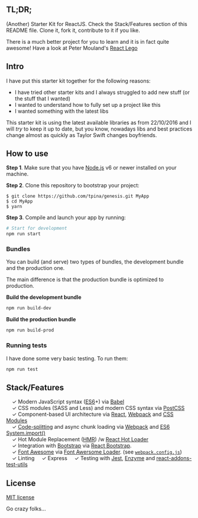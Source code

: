 ## TL;DR;
(Another) Starter Kit for ReactJS. Check the Stack/Features section of this README file. Clone it, fork it, contribute to it if you like.

There is a much better project for you to learn and it is in fact quite awesome!
Have a look at Peter Mouland's [React Lego](https://github.com/peter-mouland/react-lego)

## Intro
I have put this starter kit together for the following reasons:
- I have tried other starter kits and I always struggled to add new stuff (or the stuff that I wanted)
- I wanted to understand how to fully set up a project like this
- I wanted something with the latest libs

This starter kit is using the latest available libraries as from 22/10/2016 and I will *try* to keep it up to date, but you know, nowadays libs and best practices change almost as quickly as Taylor Swift changes boyfriends.

## How to use

**Step 1**. Make sure that you have [Node.js](https://nodejs.org/) v6 or newer installed on your
machine.

**Step 2**. Clone this repository to bootstrap your project:

```shell
$ git clone https://github.com/tpina/genesis.git MyApp
$ cd MyApp
$ yarn
```

**Step 3**. Compile and launch your app by running:

```bash
# Start for development
npm run start
```

### Bundles

You can build (and serve) two types of bundles, the development bundle and the production one.

The main difference is that the production bundle is optimized to production.

**Build the development bundle**
```bash
npm run build-dev
```

**Build the production bundle**
```bash
npm run build-prod
```

### Running tests

I have done some very basic testing. To run them:
```bash
npm run test
```

## Stack/Features

&nbsp; &nbsp; ✓ Modern JavaScript syntax ([ES6](http://es6-features.org/)+) via [Babel](http://babeljs.io/)<br>
&nbsp; &nbsp; ✓ CSS modules (SASS and Less) and modern CSS syntax via [PostCSS](https://github.com/postcss/postcss)<br>
&nbsp; &nbsp; ✓ Component-based UI architecture via [React](http://facebook.github.io/react/), [Webpack](https://webpack.github.io/) and [CSS Modules](https://github.com/css-modules/css-modules)<br>
&nbsp; &nbsp; ✓ [Code-splitting](https://github.com/webpack/docs/wiki/code-splitting) and async chunk loading via [Webpack](https://webpack.github.io/) and [ES6 System.import()](http://www.2ality.com/2014/09/es6-modules-final.html)<br>
&nbsp; &nbsp; ✓ Hot Module Replacement ([HMR](https://webpack.github.io/docs/hot-module-replacement.html)) /w [React Hot Loader](http://gaearon.github.io/react-hot-loader/)<br>
&nbsp; &nbsp; ✓ Integration with [Bootstrap](http://getbootstrap.com/) via [React Bootstrap](https://react-bootstrap.github.io/).<br>
&nbsp; &nbsp; ✓ [Font Awesome](http://fontawesome.io/) via [Font Awersome Loader](https://github.com/shakacode/font-awesome-loader). (see [`webpack.config.js`](webpack.config.js))<br>
&nbsp; &nbsp; ✓ Linting
&nbsp; &nbsp; ✓ Express
&nbsp; &nbsp; ✓ Testing with [Jest](https://facebook.github.io/jest/), [Enzyme](http://airbnb.io/enzyme/) and [react-addons-test-utils](https://facebook.github.io/react/docs/test-utils.html)

## License
[MIT license](http://opensource.org/licenses/mit-license.php)

Go crazy folks...
